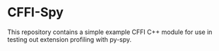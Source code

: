 # CFFI-Spy

This repository contains a simple example CFFI C++ module for use in testing
out extension profiling with py-spy.
